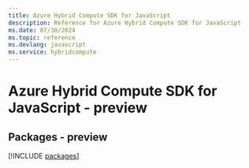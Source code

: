 ```yaml
---
title: Azure Hybrid Compute SDK for JavaScript
description: Reference for Azure Hybrid Compute SDK for JavaScript
ms.date: 07/30/2024
ms.topic: reference
ms.devlang: javascript
ms.service: hybridcompute
---
```

# Azure Hybrid Compute SDK for JavaScript - preview
## Packages - preview
[!INCLUDE [packages](hybrid-compute-index.md)]